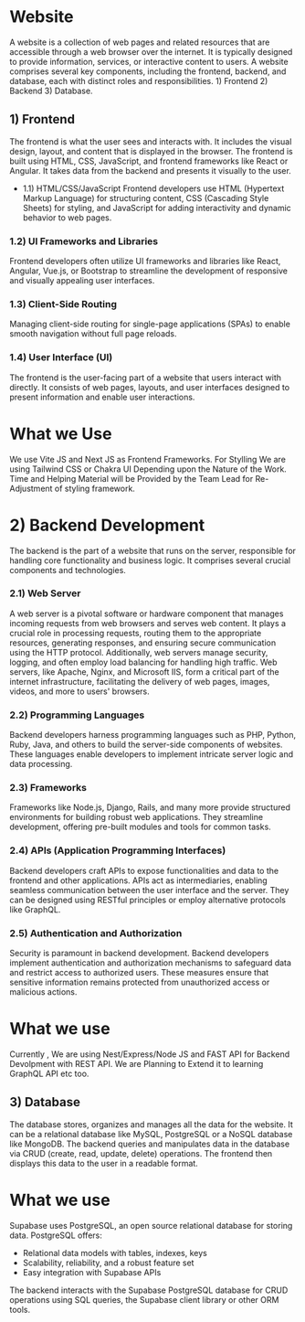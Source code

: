 # Website

A website is a collection of web pages and related resources that are accessible through a web browser over the internet. It is typically designed to provide information, services, or interactive content to users. A website comprises several key components, including the frontend, backend, and database, each with distinct roles and responsibilities. 1) Frontend 2) Backend 3) Database.

## 1) Frontend

The frontend is what the user sees and interacts with. It includes the visual design, layout, and content that is displayed in the browser. The frontend is built using HTML, CSS, JavaScript, and frontend frameworks like React or Angular. It takes data from the backend and presents it visually to the user.

- 1.1) HTML/CSS/JavaScript
Frontend developers use HTML (Hypertext Markup Language) for structuring content, CSS (Cascading Style Sheets) for styling, and JavaScript for adding interactivity and dynamic behavior to web pages.

### 1.2) UI Frameworks and Libraries
Frontend developers often utilize UI frameworks and libraries like React, Angular, Vue.js, or Bootstrap to streamline the development of responsive and visually appealing user interfaces.

### 1.3) Client-Side Routing
Managing client-side routing for single-page applications (SPAs) to enable smooth navigation without full page reloads.

### 1.4) User Interface (UI)
The frontend is the user-facing part of a website that users interact with directly. It consists of web pages, layouts, and user interfaces designed to present information and enable user interactions.

# What we Use

We use Vite JS and Next JS as Frontend Frameworks. For Stylling We are using Tailwind CSS or Chakra UI Depending upon the Nature of the Work. Time and Helping Material will be Provided by the Team Lead for Re-Adjustment of styling framework.


# 2) Backend Development
The backend is the part of a website that runs on the server, responsible for handling core functionality and business logic. It comprises several crucial components and technologies.

### 2.1) Web Server
A web server is a pivotal software or hardware component that manages incoming requests from web browsers and serves web content. It plays a crucial role in processing requests, routing them to the appropriate resources, generating responses, and ensuring secure communication using the HTTP protocol. Additionally, web servers manage security, logging, and often employ load balancing for handling high traffic. Web servers, like Apache, Nginx, and Microsoft IIS, form a critical part of the internet infrastructure, facilitating the delivery of web pages, images, videos, and more to users' browsers.

### 2.2) Programming Languages
Backend developers harness programming languages such as PHP, Python, Ruby, Java, and others to build the server-side components of websites. These languages enable developers to implement intricate server logic and data processing.

### 2.3) Frameworks
Frameworks like Node.js, Django, Rails, and many more provide structured environments for building robust web applications. They streamline development, offering pre-built modules and tools for common tasks.

### 2.4) APIs (Application Programming Interfaces)
Backend developers craft APIs to expose functionalities and data to the frontend and other applications. APIs act as intermediaries, enabling seamless communication between the user interface and the server. They can be designed using RESTful principles or employ alternative protocols like GraphQL.

### 2.5) Authentication and Authorization
Security is paramount in backend development. Backend developers implement authentication and authorization mechanisms to safeguard data and restrict access to authorized users. These measures ensure that sensitive information remains protected from unauthorized access or malicious actions.

# What we use

Currently , We are using Nest/Express/Node JS and FAST API for Backend Devolpment with REST API. We are Planning to Extend it to learning GraphQL API etc too.

## 3) Database
The database stores, organizes and manages all the data for the website. It can be a relational database like MySQL, PostgreSQL or a NoSQL database like MongoDB. The backend queries and manipulates data in the database via CRUD (create, read, update, delete) operations. The frontend then displays this data to the user in a readable format.

# What we use 

Supabase uses PostgreSQL, an open source relational database for storing data. PostgreSQL offers:

- Relational data models with tables, indexes, keys
- Scalability, reliability, and a robust feature set
- Easy integration with Supabase APIs

The backend interacts with the Supabase PostgreSQL database for CRUD operations using SQL queries, the Supabase client library or other ORM tools.
